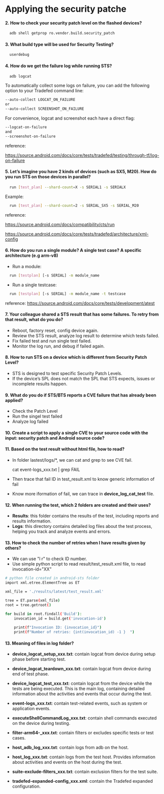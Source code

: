 
# Applying the security patche




#### 2. How to check your security patch level on the flashed devices? 

```bash
  adb shell getprop ro.vendor.build.security_patch
```

#### 3. What build type will be used for Security Testing? 

```bash
  userdebug
```
#### 4. How do we get the failure log while running STS?

```bash
  adb logcat

```

To automatically collect some logs on failure, you can add the following option to your Tradefed command line:

```bash
--auto-collect LOGCAT_ON_FAILURE
or
--auto-collect SCREENSHOT_ON_FAILURE

```

For convenience, logcat and screenshot each have a direct flag:

```bash
--logcat-on-failure
and
--screenshot-on-failure

```

reference:

https://source.android.com/docs/core/tests/tradefed/testing/through-tf/log-on-failure

#### 5. Let’s imagine you have 2 kinds of devices (such as SX5, M20). How do you run STS on those devices in parallel? 

```bash
  run [test_plan] --shard-count=X -s SERIAL1 -s SERIALX
```
Example:

```bash
  run [test_plan] --shard-count=2 -s SERIAL_SX5 -s SERIAL_M20
```

reference: 

https://source.android.com/docs/compatibility/cts/run

https://source.android.com/docs/core/tests/tradefed/architecture/xml-config

#### 6. How do you run a single module? A single test case? A specific architecture (e.g arm-v8) 

- Run a module:
```bash
  run [testplan] [-s SERIAL] -m module_name
```

- Run a single testcase:
```bash
  run [testplan] [-s SERIAL] -m module_name -t testcase
```

reference: https://source.android.com/docs/core/tests/development/atest



#### 7. Your colleague shared a STS result that has some failures. To retry from that result, what do you do? 

- Reboot, factory reset, config device again.
- Review the STS result, analyze log result to determine which tests failed. 
- Fix failed test and run single test failed.
- Monitor the log run, and debug if failed again.

#### 8. How to run STS on a device which is different from Security Patch Level? 

- STS is designed to test specific Security Patch Levels. 
- If the device’s SPL does not match the SPL that STS expects, issues or incomplete results happen.

#### 9. What do you do if STS/BTS reports a CVE failure that has already been applied? 
- Check the Patch Level
- Run the singel test failed
- Analyze log failed

#### 10. Create a script to apply a single CVE to your source code with the input: security patch and Android source code?


#### 11. Based on the test result without html file, how to read? 

- In folder lastest/logs/*, we can cat and grep to see CVE fail.

  cat event-logs_xxx.txt | grep FAIL
  
- Then trace that fail ID in test_result.xml to know generic information of fail
- Know more iformation of fail, we can trace in **device_log_cat_test** file.


#### 12. When running the test, which 2 folders are created and their uses?
- **Results**: this folder contains the results of the test, including reports and results information.
- **Logs**: this directory contains detailed log files about the test process, helping you track and analyze events and errors.

#### 13. How to check the number of retries when I have results given by others?

- We can use "l r" to check ID number.
- Use simple python script to read result/test_result.xml file, to read invocation-id="XX"

```bash
# python file created in android-sts folder
import xml.etree.ElementTree as ET

xml_file = './results/latest/test_result.xml'

tree = ET.parse(xml_file)
root = tree.getroot()

for build in root.findall('Build'):
    invocation_id = build.get('invocation-id')
    
    print(f"Invocation ID: {invocation_id}")
    print(f"Number of retries: {int(invocation_id) -1 }  ")
```

#### 13. Meaning of files in log folder?

- **device_logcat_setup_xxx.txt**: contain logcat from device during setup phase before starting test.

- **device_logcat_teardown_xxx.txt**: contain logcat from device during end of test phase.

- **device_logcat_test_xxx.txt**: contain logcat  from the device while the tests are being executed. This is the main log, containing detailed information about the activities and events that occur during the test.

- **event-logs_xxx.txt**: contain test-related events, such as system or application events.

- **executeShellCommandLog_xxx.txt**: contain  shell commands executed on the device during testing.

- **filter-arm64-_xxx.txt**: contain  filters or excludes specific tests or test cases.

- **host_adb_log_xxx.txt**: contain  logs from adb on the host.

- **host_log_xxx.txt**: contain logs from the test host. Provides information about activities and events on the host during the test.

- **suite-exclude-filters_xxx.txt**: contain exclusion filters for the test suite.

- **tradefed-expanded-config_xxx.xml**: contain the Tradefed expanded configuration.




